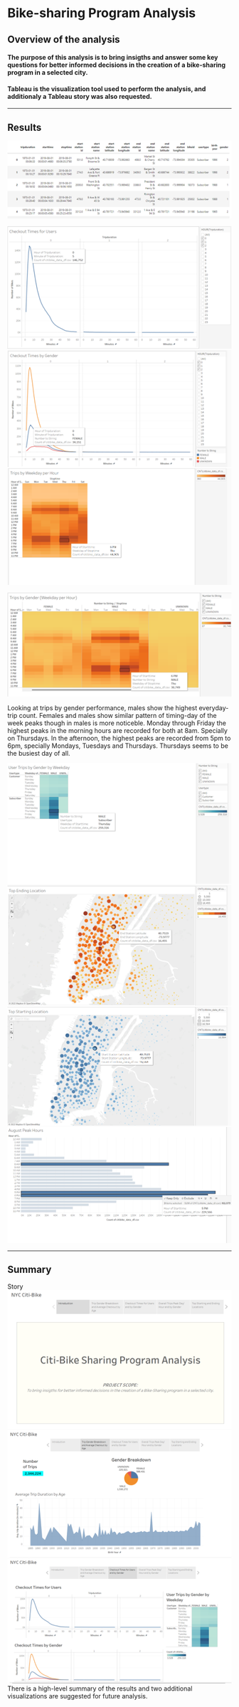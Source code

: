 # Bike-sharing Program Analysis

## Overview of the analysis
#### The purpose of this analysis is to bring insigths and answer some key questions for better informed decisions in the creation of a bike-sharing program in a selected city. 
#### Tableau is the visualization tool used to perform the analysis, and additionaly a Tableau story was also requested.  
----
## Results
![D11](https://github.com/Connectime4ever/bikesharing/blob/main/D11.png)



![D21](https://github.com/Connectime4ever/bikesharing/blob/main/D21.png)
![D22](https://github.com/Connectime4ever/bikesharing/blob/main/D22.png)
![D23](https://github.com/Connectime4ever/bikesharing/blob/main/D23.png)


![D24](https://github.com/Connectime4ever/bikesharing/blob/main/D24.png)

Looking at trips by gender performance, males show the highest everyday-trip count. 
Females and males show similar pattern of timing-day of the week peaks though in males is more noticeble. Monday through Friday the highest peaks in the morning hours are recorded for both at 8am. Specially on Thursdays. In the afternoon, the highest peaks are recorded from 5pm to 6pm, specially Mondays, Tuesdays and Thursdays. 
Thursdays seems to be the busiest day of all.

![D25](https://github.com/Connectime4ever/bikesharing/blob/main/D25.png)
![D26](https://github.com/Connectime4ever/bikesharing/blob/main/D26.png)
![D27](https://github.com/Connectime4ever/bikesharing/blob/main/D27.png)
![D28](https://github.com/Connectime4ever/bikesharing/blob/main/D28.png)

----
## Summary
Story 
![D31](https://github.com/Connectime4ever/bikesharing/blob/main/D31.png)
![D32](https://github.com/Connectime4ever/bikesharing/blob/main/D32.png)
![D33](https://github.com/Connectime4ever/bikesharing/blob/main/D33.png)
There is a high-level summary of the results and two additional visualizations are suggested for future analysis. 